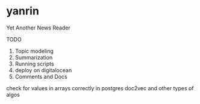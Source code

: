 # yanrin
Yet Another News Reader

TODO
1. Topic modeling
2. Summarization
3. Running scripts
4. deploy on digitalocean
5. Comments and Docs

check for values in arrays correctly in postgres
doc2vec and other types of algos